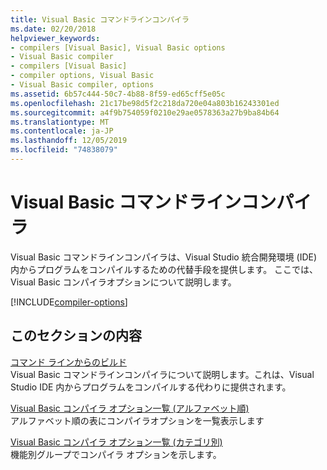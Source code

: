 ```yaml
---
title: Visual Basic コマンドラインコンパイラ
ms.date: 02/20/2018
helpviewer_keywords:
- compilers [Visual Basic], Visual Basic options
- Visual Basic compiler
- compilers [Visual Basic]
- compiler options, Visual Basic
- Visual Basic compiler, options
ms.assetid: 6b57c444-50c7-4b88-8f59-ed65cff5e05c
ms.openlocfilehash: 21c17be98d5f2c218da720e04a803b16243301ed
ms.sourcegitcommit: a4f9b754059f0210e29ae0578363a27b9ba84b64
ms.translationtype: MT
ms.contentlocale: ja-JP
ms.lasthandoff: 12/05/2019
ms.locfileid: "74838079"
---
```

# <a name="visual-basic-command-line-compiler"></a>Visual Basic コマンドラインコンパイラ

Visual Basic コマンドラインコンパイラは、Visual Studio 統合開発環境 (IDE) 内からプログラムをコンパイルするための代替手段を提供します。 ここでは、Visual Basic コンパイラオプションについて説明します。

[!INCLUDE[compiler-options](~/includes/compiler-options.md)]
  
## <a name="in-this-section"></a>このセクションの内容

[コマンド ラインからのビルド](../../../visual-basic/reference/command-line-compiler/building-from-the-command-line.md)  
Visual Basic コマンドラインコンパイラについて説明します。これは、Visual Studio IDE 内からプログラムをコンパイルする代わりに提供されます。

[Visual Basic コンパイラ オプション一覧 (アルファベット順)](../../../visual-basic/reference/command-line-compiler/compiler-options-listed-alphabetically.md)  
アルファベット順の表にコンパイラオプションを一覧表示します

[Visual Basic コンパイラ オプション一覧 (カテゴリ別)](../../../visual-basic/reference/command-line-compiler/compiler-options-listed-by-category.md)  
機能別グループでコンパイラ オプションを示します。
  